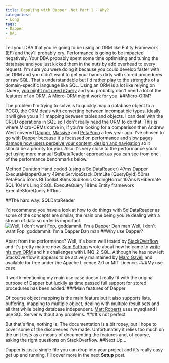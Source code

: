 ```yaml
---
title: Dappling with Dapper .Net Part 1 - Why?
categories:
- Long
tags:
- Dapper
- DAL
---
```


Tell your DBA that you're going to be using an ORM like Entity Framework (EF) and they'll probably cry. Performance is going to be impacted negatively. Your DBA probably spent some time optimising and tuning the database and you just kicked them in the nuts by add overhead to every request. 
I'm sure you were doing it because you could develop faster with an ORM and you didn't want to get your hands dirty with stored procedures or raw SQL. That's understandable but I'd rather play to the strengths of a domain-specific language like SQL. 
Using an ORM is a lot like relying on jQuery, 
[you might not need jQuery](http://youmightnotneedjquery.com) and you probably don't need a lot of the features of an ORM. A Micro-ORM might work for you. 
##Micro-ORM?
 
The problem I'm trying to solve is to quickly map a database object to a 
[POCO](http://en.wikipedia.org/wiki/Plain_Old_CLR_Object), the ORM deals with converting between incompatible types. Ideally it will give you a 1:1 mapping between tables and objects. I can deal with the CRUD operations in SQL so I don't really need the ORM to do that. 
This is where Micro-ORMs come in, if you're looking for a comparison then Andrew West covered 
[Dapper](http://andrewtwest.com/2012/08/19/micro-orms-for-net-compared-part-1/), 
[Massive](http://andrewtwest.com/2012/08/20/micro-orms-for-net-compared-part-2/) and 
[PetaPoco](http://andrewtwest.com/2012/08/21/micro-orms-for-net-compared-part-3/) a few year ago. 
I've chosen to go with 
[Dapper](https://github.com/StackExchange/dapper-dot-net) because it's focussed on performance and 
[slow pages damage how users perceive your content, design and navigation](http://calendar.perfplanet.com/2013/slow-pages-damage-perception/) so it should be a priority for you. Also it's very close to the performance you'd get using more manual 
SqlDataReader approach as you can see from one of the performance benchmarks below.

Method 
Duration 
Hand coded (using a 
SqlDataReader) 
47ms 
Dapper 
ExecuteMapperQuery 
49ms 
ServiceStack.OrmLite (QueryById) 
50ms 
PetaPoco 
52ms 
BLToolkit 
80ms 
SubSonic CodingHorror 
107ms 
NHibernate SQL 
104ms 
Linq 2 SQL 
ExecuteQuery 
181ms 
Entity framework 
ExecuteStoreQuery 
631ms

##The hard way: SQLDataReader


I'd recommend you have a look at how to do things with 
SqlDataReader as some of the concepts are similar, the main one being you're dealing with a stream of data so order is important. 
![Well, I don't want Fop, goddammit. I'm a Dapper Dan man](/squarespace_images/static_52001c0be4b09bc7c9f838c9_52224ed3e4b0ba9919a3e0e1_55468c33e4b0a1a9a9ffdf0e_1430686796013__img.gif_) Well, I don't want Fop, goddammit. I'm a Dapper Dan man 
##Why use Dapper?
 
Apart from the performance? Well, it's been well tested by 
[StackOverflow](http://stackoverflow.com) and it's pretty mature now. 
[Sam Saffron](http://samsaffron.com) wrote about how he came to 
[write his own ORM](http://samsaffron.com/archive/2011/03/30/How+I+learned+to+stop+worrying+and+write+my+own+ORM) and his challenges with LINQ-2-SQL. Although he has now left StackOverflow it appears to be actively maintained by 
[Marc Gavell](http://blog.marcgravell.com) and available for free under the Apache Licence 2.0 or MIT Licence. 
###My use case
 
It worth mentioning my main use case doesn't really fit with the original purpose of Dapper but luckily as time passed full support for stored procedures has been added. 
###Main features of Dapper
 
Of course 
object mapping is the main feature but it also supports 
lists, 
buffering, 
mapping to multiple object, 
dealing with multiple result sets and all that while being 
database independent. 
[Matt Roberts](http://matt-roberts.me/post/dapper) uses mysql and I use SQL Server without any problems. 
###It's not perfect
 
But that's fine, nothing is. The documentation is a bit ropey, but I hope to cover some of the discoveries I've made. Unfortunately it relies too much on the unit tests as a means of documenting the features and, of course, asking the right questions on StackOverflow. 
##Next Up...
 
Dapper is just a single file you can drop into your project and it's really easy get up and running. I'll cover more in the next 
**Setup**
 post.
